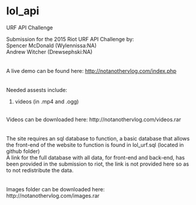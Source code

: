 # lol_api
URF API Challenge

Submission for the 2015 Riot URF API Challenge by:<br>
Spencer McDonald (Wylennissa:NA)<br>
Andrew Witcher (Drewsephski:NA)<br>
<br>
<br>
A live demo can be found here: http://notanothervlog.com/index.php
<br>
<br>
<br>
Needed assests include: <br>
1. videos (in .mp4 and .ogg)<br>
<br>
Videos can be downloaded here: http://notanothervlog.com/videos.rar<br>
<br>
<br>
The site requires an sql database to function, a basic database that allows the front-end of the website to function is found in lol_urf.sql (located in github folder)<br>
A link for the full database with all data, for front-end and back-end, has been provided in the submission to riot, the link is not provided here so as to not redistribute the data.  

<br>
<br>
<br>
Images folder can be downloaded here: http://notanothervlog.com/images.rar




